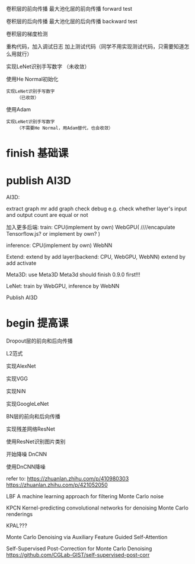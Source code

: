 卷积层的前向传播
最大池化层的前向传播
    forward test

卷积层的后向传播
最大池化层的后向传播
     backward test


卷积层的梯度检测
    


<!-- 重构代码，分离层 -->
重构代码，加入调试日志
    加上测试代码（同学不用实现测试代码，只需要知道怎么用就行）


实现LeNet识别手写数字
    （未收敛）

使用He Normal初始化


    实现LeNet识别手写数字
        （已收敛）



使用Adam

    实现LeNet识别手写数字
        （不需要He Normal，用Adam替代，也会收敛）







# finish 基础课









# publish AI3D



AI3D:

extract graph mr
    add graph check debug
        e.g. check whether layer's input and output count are equal or not


加入更多后端:
train:
CPU(implement by own)
WebGPU(
    ////encapulate Tensorflow.js? 
or implement by own?
)

inference:
CPU(implement by own)
WebNN




Extend:
extend by add layer(backend: CPU, WebGPU, WebNN)
extend by add activate




Meta3D:
use Meta3D
    Meta3d should finish 0.9.0 first!!!






LeNet: train by WebGPU, inference by WebNN





Publish AI3D






# begin 提高课




Dropout层的前向和后向传播

L2范式

实现AlexNet






实现VGG


实现NiN



实现GoogleLeNet




BN层的前向和后向传播

实现残差网络ResNet






<!-- 实现DenseNet -->





使用ResNet识别图片类别
















开始降噪
DnCNN


使用DnCNN降噪






<!-- 继续降噪 -->
<!-- 改进DnCNN -->



refer to: 
https://zhuanlan.zhihu.com/p/410980303
https://zhuanlan.zhihu.com/p/421052050



LBF
A machine learning approach for filtering Monte Carlo noise




KPCN
Kernel-predicting convolutional networks for denoising Monte Carlo renderings




KPAL???





Monte Carlo Denoising via Auxiliary Feature Guided Self-Attention





Self-Supervised Post-Correction for Monte Carlo Denoising
https://github.com/CGLab-GIST/self-supervised-post-corr





